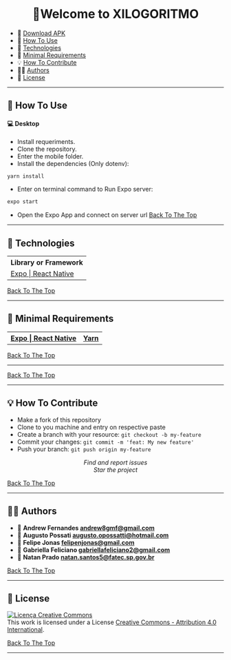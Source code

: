 <h1 id="title" align="center">👋Welcome to XILOGORITMO</h1>

- 💽 [Download APK](https://exp-shell-app-assets.s3.us-west-1.amazonaws.com/android/%40felipegnj/Xilogoritmo-631b9a8eabae4bc780b2b1765c552b71-signed.apk)
- 🤔 [How To Use](#how-to-use)
- 🚀 [Technologies](#technologies)
- 💾 [Minimal Requirements](#minimal-requirements)
- 💡 [How To Contribute](#how-to-contribute)
- 👦👩 [Authors](#author)
- 🔏 [License](#license)

---

<h2 id="how-to-use">🤔 How To Use</h2>

#### 💻 Desktop

- Install  requeriments. 
- Clone the repository.
- Enter the mobile folder.
- Install the dependencies (Only dotenv):
```sh
yarn install 
```

- Enter on terminal command to Run Expo server:
```sh
expo start
```
- Open the Expo App and connect on server url
[Back To The Top](#title)

---

<h2 id="technologies">🚀 Technologies</h2>

 <table>
  <tr>
    <th>Library or Framework </th>
  </tr>
  <tr>
    <td> 
        <a href="https://docs.expo.io/workflow/expo-cli/">
            Expo | React Native
        </a>
    </td>
    
  </tr>
</table>

[Back To The Top](#title)

---

<h2 id="minimal-requirements">💾 Minimal Requirements</h2>
    <table>
    <tr>
        <th>
            <a href="https://docs.expo.io/workflow/expo-cli/">
            Expo | React Native
          </a>
        </th>
        <th>
            <a href="https://yarnpkg.com/getting-started">
            Yarn
            </a>
        </th>
    </tr>
    </table>


[Back To The Top](#title)

---


[Back To The Top](#title)

---

<h2 id="how-to-contribute">💡 How To Contribute</h2>

- Make a fork of this repository
- Clone to you machine and entry on respective paste
- Create a branch with your resource: `git checkout -b my-feature`
- Commit your changes: `git commit -m 'feat: My new feature'`
- Push your branch: `git push origin my-feature`

<p align="center">
<i> Find and report issues</i><br />
<i> Star the project</i><br />
</p>

[Back To The Top](#title)

---

<h2 id="author">👦👩 Authors</h2>

- 👦 **Andrew Fernandes <andrew8gmf@gmail.com>**
- 👦 **Augusto Possati <augusto.opossatti@hotmail.com>**
- 👦 **Felipe Jonas <felipenjonas@gmail.com>**
- 👩 **Gabriella Feliciano <gabriellafeliciano2@gmail.com>**
- 👦 **Natan Prado <natan.santos5@fatec.sp.gov.br>**


[Back To The Top](#title)

---

<h2 id="license">🔏 License</h2>

<a rel="license" href="http://creativecommons.org/licenses/by/4.0/"><img alt="Licença Creative Commons" style="border-width:0" src="https://i.creativecommons.org/l/by/4.0/88x31.png" /></a><br />This work is licensed under a License <a rel="license" href="http://creativecommons.org/licenses/by/4.0/">Creative Commons - Attribution 4.0 International</a>.

[Back To The Top](#title)

---

